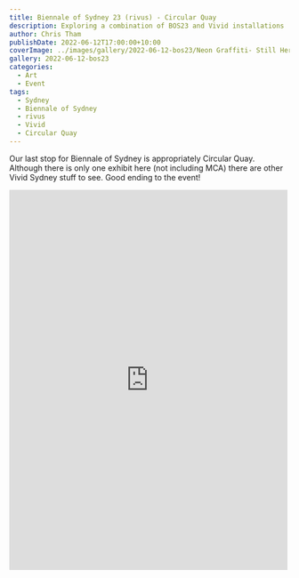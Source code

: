 ```yaml
---
title: Biennale of Sydney 23 (rivus) - Circular Quay
description: Exploring a combination of BOS23 and Vivid installations
author: Chris Tham
publishDate: 2022-06-12T17:00:00+10:00
coverImage: ../images/gallery/2022-06-12-bos23/Neon Graffiti- Still Here (1).jpeg
gallery: 2022-06-12-bos23
categories:
  - Art
  - Event
tags:
  - Sydney
  - Biennale of Sydney
  - rivus
  - Vivid
  - Circular Quay
---
```


Our last stop for Biennale of Sydney is appropriately Circular Quay. Although there is only one exhibit here (not including MCA) there are other Vivid Sydney stuff to see. Good ending to the event!

<iframe src="https://www.facebook.com/plugins/post.php?href=https%3A%2F%2Fwww.facebook.com%2Fchris1.tham%2Fposts%2Fpfbid02xnVZJFhqTevbdUcoYceEwBqj6wNvEAcxDWVRDxNFRc2WmFeDXodNe8DnapMNBCxzl&show_text=true&width=500" width="500" height="684" style="border:none;overflow:hidden" scrolling="no" frameborder="0" allowfullscreen="true" allow="autoplay; clipboard-write; encrypted-media; picture-in-picture; web-share"></iframe>
